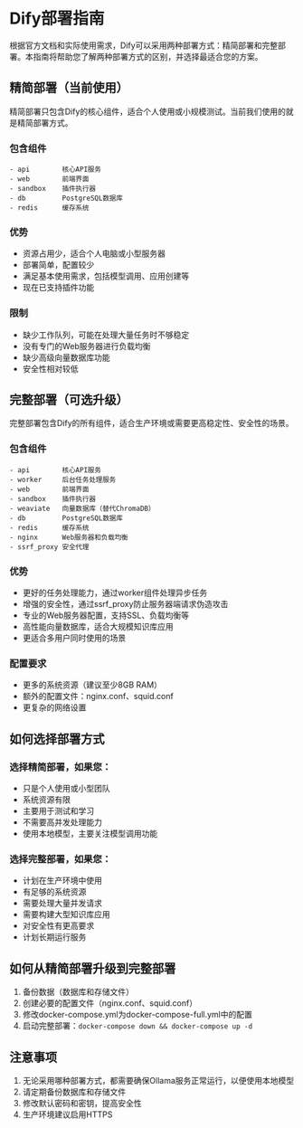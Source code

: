 # Dify部署指南

根据官方文档和实际使用需求，Dify可以采用两种部署方式：精简部署和完整部署。本指南将帮助您了解两种部署方式的区别，并选择最适合您的方案。

## 精简部署（当前使用）

精简部署只包含Dify的核心组件，适合个人使用或小规模测试。当前我们使用的就是精简部署方式。

### 包含组件

```
- api        核心API服务
- web        前端界面
- sandbox    插件执行器
- db         PostgreSQL数据库
- redis      缓存系统
```

### 优势

- 资源占用少，适合个人电脑或小型服务器
- 部署简单，配置较少
- 满足基本使用需求，包括模型调用、应用创建等
- 现在已支持插件功能

### 限制

- 缺少工作队列，可能在处理大量任务时不够稳定
- 没有专门的Web服务器进行负载均衡
- 缺少高级向量数据库功能
- 安全性相对较低

## 完整部署（可选升级）

完整部署包含Dify的所有组件，适合生产环境或需要更高稳定性、安全性的场景。

### 包含组件

```
- api        核心API服务
- worker     后台任务处理服务
- web        前端界面
- sandbox    插件执行器
- weaviate   向量数据库（替代ChromaDB）
- db         PostgreSQL数据库
- redis      缓存系统
- nginx      Web服务器和负载均衡
- ssrf_proxy 安全代理
```

### 优势

- 更好的任务处理能力，通过worker组件处理异步任务
- 增强的安全性，通过ssrf_proxy防止服务器端请求伪造攻击
- 专业的Web服务器配置，支持SSL、负载均衡等
- 高性能向量数据库，适合大规模知识库应用
- 更适合多用户同时使用的场景

### 配置要求

- 更多的系统资源（建议至少8GB RAM）
- 额外的配置文件：nginx.conf、squid.conf
- 更复杂的网络设置

## 如何选择部署方式

### 选择精简部署，如果您：

- 只是个人使用或小型团队
- 系统资源有限
- 主要用于测试和学习
- 不需要高并发处理能力
- 使用本地模型，主要关注模型调用功能

### 选择完整部署，如果您：

- 计划在生产环境中使用
- 有足够的系统资源
- 需要处理大量并发请求
- 需要构建大型知识库应用
- 对安全性有更高要求
- 计划长期运行服务

## 如何从精简部署升级到完整部署

1. 备份数据（数据库和存储文件）
2. 创建必要的配置文件（nginx.conf、squid.conf）
3. 修改docker-compose.yml为docker-compose-full.yml中的配置
4. 启动完整部署：`docker-compose down && docker-compose up -d`

## 注意事项

1. 无论采用哪种部署方式，都需要确保Ollama服务正常运行，以便使用本地模型
2. 请定期备份数据库和存储文件
3. 修改默认密码和密钥，提高安全性
4. 生产环境建议启用HTTPS 